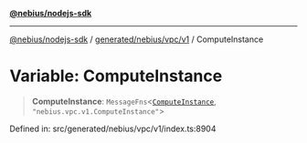 [**@nebius/nodejs-sdk**](../../../../../README.md)

***

[@nebius/nodejs-sdk](../../../../../README.md) / [generated/nebius/vpc/v1](../README.md) / ComputeInstance

# Variable: ComputeInstance

> **ComputeInstance**: `MessageFns`\<[`ComputeInstance`](../interfaces/ComputeInstance.md), `"nebius.vpc.v1.ComputeInstance"`\>

Defined in: src/generated/nebius/vpc/v1/index.ts:8904
